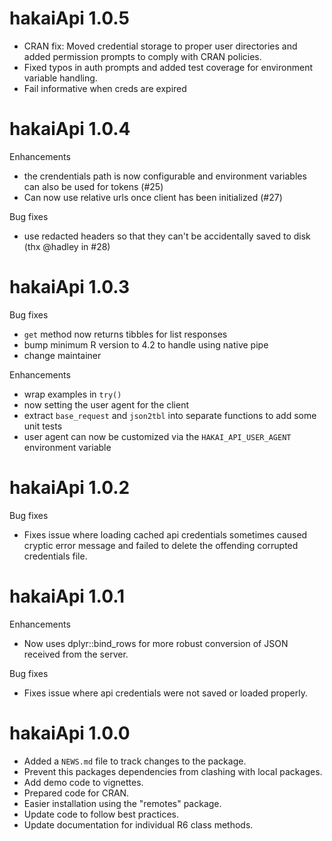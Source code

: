 # hakaiApi 1.0.5

* CRAN fix: Moved credential storage to proper user directories and added permission prompts to comply with CRAN policies.
* Fixed typos in auth prompts and added test coverage for environment variable handling.
* Fail informative when creds are expired

# hakaiApi 1.0.4

Enhancements

* the crendentials path is now configurable and environment variables can also be used for tokens (#25)
* Can now use relative urls once client has been initialized (#27)

Bug fixes
* use redacted headers so that they can't be accidentally saved to disk (thx @hadley in #28)

# hakaiApi 1.0.3

Bug fixes
* `get` method now returns tibbles for list responses
* bump minimum R version to 4.2 to handle using native pipe
* change maintainer


Enhancements

* wrap examples in `try()`
* now setting the user agent for the client
* extract `base_request` and `json2tbl` into separate functions to add some unit tests
* user agent can now be customized via the `HAKAI_API_USER_AGENT` environment variable


# hakaiApi 1.0.2

Bug fixes

* Fixes issue where loading cached api credentials sometimes caused cryptic error message and failed to delete the offending corrupted credentials file.

# hakaiApi 1.0.1

Enhancements

* Now uses dplyr::bind_rows for more robust conversion of JSON received from the server.

Bug fixes

* Fixes issue where api credentials were not saved or loaded properly.

# hakaiApi 1.0.0

* Added a `NEWS.md` file to track changes to the package.
* Prevent this packages dependencies from clashing with local packages.
* Add demo code to vignettes.
* Prepared code for CRAN.
* Easier installation using the "remotes" package.
* Update code to follow best practices.
* Update documentation for individual R6 class methods.
